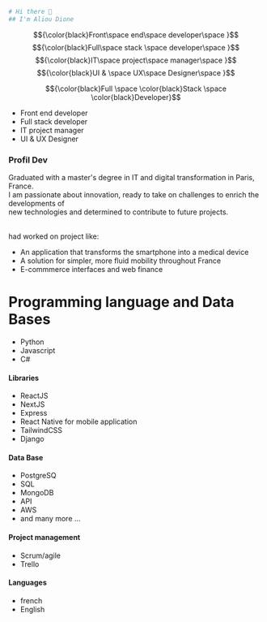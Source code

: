 ```bash
# Hi there 👋
## I'm Aliou Dione
```
$${\color{black}Front\space end\space developer\space }$$
$${\color{black}Full\space stack \space developer\space }$$
$${\color{black}IT\space project\space manager\space }$$
$${\color{black}UI & \space UX\space Designer\space }$$

$${\color{black}Full \space \color{black}Stack \space \color{black}Developer}$$


- Front end developer
- Full stack developer
- IT project manager
- UI & UX Designer

### Profil Dev
Graduated with a master's degree in IT and digital transformation in Paris, France.<br>
I am passionate about innovation, ready to take on challenges to enrich the developments of <br>
new technologies and determined to contribute to future projects.

<br> had worked on project like:<br>
- An application that transforms the smartphone into a medical device
- A solution for simpler, more fluid mobility throughout France
- E-commmerce interfaces and web finance 


# Programming language and Data Bases 
- Python
- Javascript
- C#
#### Libraries
- ReactJS
- NextJS
- Express
- React Native for mobile application
- TailwindCSS
- Django
#### Data Base
- PostgreSQ
- SQL
- MongoDB
- API
- AWS
- and many more ... 
#### Project management
- Scrum/agile
- Trello

#### Languages
- french
- English










